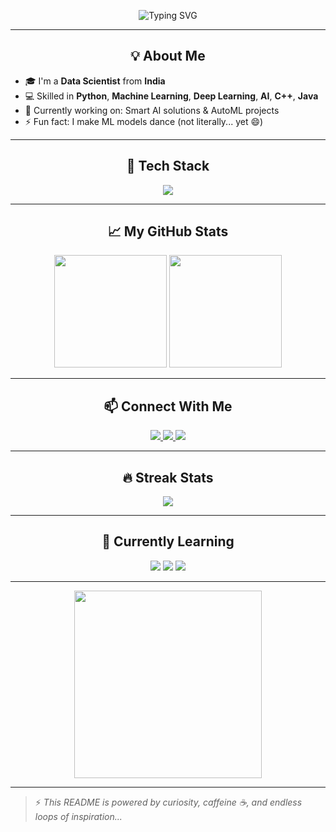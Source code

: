 <!-- Profile Banner -->
<p align="center">
  <img src="https://readme-typing-svg.herokuapp.com?font=Fira+Code&size=28&duration=3000&pause=1000&center=true&vCenter=true&width=800&lines=Hi+%F0%9F%91%8B%2C+I'm+Sridhar!;Data+Scientist+%7C+ML+%7C+AI+%7C+DL+Engineer;Building+Smart+AI+Solutions+with+Python+%7C+C%2B%2B+%7C+Java" alt="Typing SVG">
</p>

---

<h2 align="center">💡 About Me</h2>

- 🎓 I'm a **Data Scientist** from **India**
- 💻 Skilled in **Python**, **Machine Learning**, **Deep Learning**, **AI**, **C++**, **Java**
- 🔭 Currently working on: Smart AI solutions & AutoML projects
- ⚡ Fun fact: I make ML models dance (not literally... yet 😄)

---

<h2 align="center">🚀 Tech Stack</h2>

<p align="center">
  <img src="https://skillicons.dev/icons?i=python,java,cpp,tensorflow,pytorch,scikit-learn,linux,docker,mysql,postgresql,git,react,nodejs" />
</p>

---

<h2 align="center">📈 My GitHub Stats</h2>

<div align="center">
  <img height="180em" src="https://github-readme-stats.vercel.app/api?username=sridharramesh&show_icons=true&theme=radical&hide_border=true" />
  <img height="180em" src="https://github-readme-stats.vercel.app/api/top-langs/?username=sridharramesh&layout=compact&theme=radical&hide_border=true" />
</div>

---

<h2 align="center">📫 Connect With Me</h2>

<p align="center">
  <a href="https://www.linkedin.com/in/sridhar-r-05167521a/" target="_blank">
    <img src="https://img.shields.io/badge/LinkedIn-blue?style=for-the-badge&logo=linkedin" />
  </a>
  <a href="mailto:sridharramesh2002@gmail.com" target="_blank">
    <img src="https://img.shields.io/badge/Gmail-red?style=for-the-badge&logo=gmail&logoColor=white" />
  </a>
  <a href="https://github.com/sridharamesh" target="_blank">
    <img src="https://img.shields.io/badge/GitHub-black?style=for-the-badge&logo=github" />
  </a>
</p>

---

<h2 align="center">🔥 Streak Stats</h2>

<p align="center">
  <img src="https://github-readme-streak-stats.herokuapp.com/?user=sridharramesh&theme=radical&hide_border=true" />
</p>

---

<h2 align="center">🎯 Currently Learning</h2>

<p align="center">
  <img src="https://img.shields.io/badge/AutoML-blue?style=for-the-badge" />
  <img src="https://img.shields.io/badge/NLP-yellow?style=for-the-badge" />
  <img src="https://img.shields.io/badge/AI%20Productization-success?style=for-the-badge" />
</p>

---

<p align="center">
  <img src="https://media.giphy.com/media/qgQUggAC3Pfv687qPC/giphy.gif" width="300" />
</p>

---

> ⚡ *This README is powered by curiosity, caffeine ☕, and endless loops of inspiration...*
